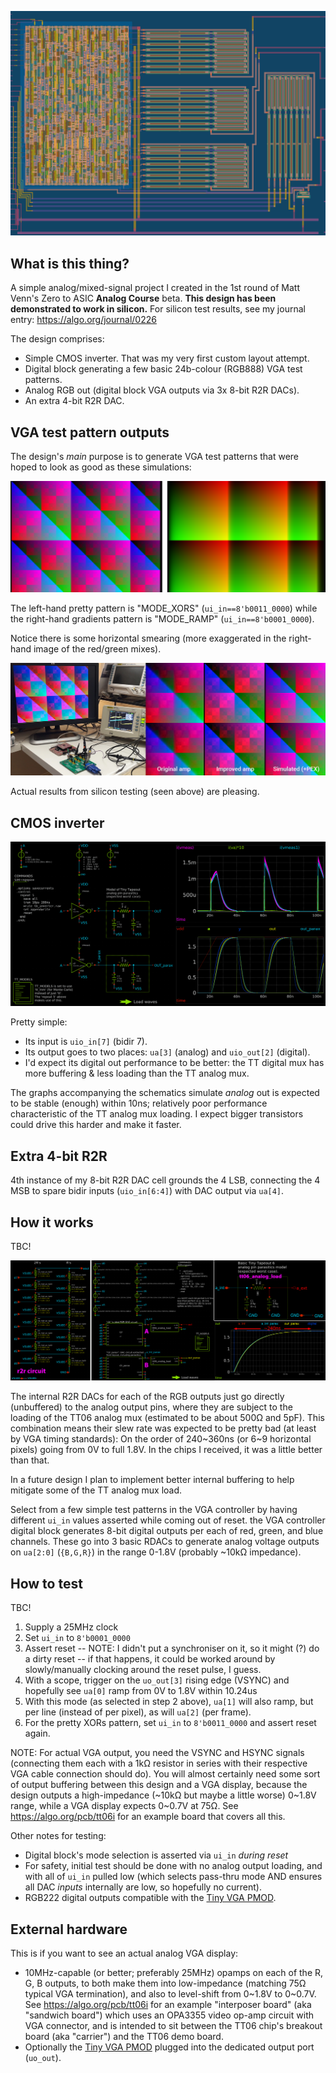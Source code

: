 <!---
You can also include images in this folder and reference them in the markdown. Each image must be less than
512 kb in size, and the combined size of all images must be less than 1 MB.

NOTE: I've used &#126; instead of actual `~` to avoid a mismatch between GFM and the PDF doc generation
(i.e. GFM sees this character as a strikethrough marker, but the PDF doc generation does not).
Note that `~` while commonly called a tilde is actually the "equivalency sign" (tilde is up high).
Ideally I would use &#x2053 ('swung dash') which is technically probably the correct symbol for
"approximate ranges" but this doesn't work in the PDF generator.
-->

![tt06-grab-bag GDS layout showing digital block, 4 DACs, and 1 inverter](./layout.png)

## What is this thing?

<!-- <img src="layout-portrait.png" style="float: right; margin-left: 1em;" width="40%" /> -->

A simple analog/mixed-signal project I created in the 1st round of Matt Venn's Zero to ASIC **Analog Course** beta. **This design has been demonstrated to work in silicon.** For silicon test results, see my journal entry: https://algo.org/journal/0226

The design comprises:

*   Simple CMOS inverter. That was my very first custom layout attempt.
*   Digital block generating a few basic 24b-colour (RGB888) VGA test patterns.
*   Analog RGB out (digital block VGA outputs via 3x 8-bit R2R DACs).
*   An extra 4-bit R2R DAC.


## VGA test pattern outputs

The design's *main* purpose is to generate VGA test patterns that were hoped to look as good as these simulations:

![Simulated VGA outputs, XOR pattern and RAMP pattern](./hhz-sim.png)

The left-hand pretty pattern is "MODE_XORS" (`ui_in==8'b0011_0000`) while the right-hand gradients pattern is "MODE_RAMP" (`ui_in==8'b0001_0000`).

Notice there is some horizontal smearing (more exaggerated in the right-hand image of the red/green mixes).

![Real silicon, working, driving a VGA monitor](./proto-for-docs.jpg)

Actual results from silicon testing (seen above) are pleasing.

## CMOS inverter

![Xschem simulation of my CMOS inverter](./inverter.png)

Pretty simple:

*   Its input is `uio_in[7]` (bidir 7).
*   Its output goes to two places: `ua[3]` (analog) and `uio_out[2]` (digital).
*   I'd expect its digital out performance to be better: the TT digital mux has more buffering & less loading than the TT analog mux.

The graphs accompanying the schematics simulate *analog* out is expected to be stable (enough) within 10ns; relatively poor performance characteristic of the TT analog mux loading. I expect bigger transistors could drive this harder and make it faster.


## Extra 4-bit R2R

4th instance of my 8-bit R2R DAC cell grounds the 4 LSB, connecting the 4 MSB to spare bidir inputs (`uio_in[6:4]`) with DAC output via `ua[4]`.


## How it works

TBC!

![Combined VGA DACs schematics](./0226-schematics.png)

The internal R2R DACs for each of the RGB outputs just go directly (unbuffered) to the analog output pins, where they are subject to the loading of the TT06 analog mux (estimated to be about 500&ohm; and 5pF). This combination means their slew rate was expected to be pretty bad (at least by VGA timing standards): On the order of 240&#126;360ns (or 6&#126;9 horizontal pixels) going from 0V to full 1.8V. In the chips I received, it was a little better than that.

In a future design I plan to implement better internal buffering to help mitigate some of the TT analog mux load.

Select from a few simple test patterns in the VGA controller by having different `ui_in` values asserted while coming out of reset. the VGA controller digital block generates 8-bit digital outputs per each of red, green, and blue channels. These go into 3 basic RDACs to generate analog voltage outputs on `ua[2:0]` (`{B,G,R}`) in the range 0-1.8V (probably &#126;10k&ohm; impedance).


## How to test

TBC!

1.  Supply a 25MHz clock
2.  Set `ui_in` to `8'b0001_0000`
3.  Assert reset -- NOTE: I didn't put a synchroniser on it, so it might (?) do a dirty reset -- if that happens, it could be worked around by slowly/manually clocking around the reset pulse, I guess.
4.  With a scope, trigger on the `uo_out[3]` rising edge (VSYNC) and hopefully see `ua[0]` ramp from 0V to 1.8V within 10.24us
5.  With this mode (as selected in step 2 above), `ua[1]` will also ramp, but per line (instead of per pixel), as will `ua[2]` (per frame).
6.  For the pretty XORs pattern, set `ui_in` to `8'b0011_0000` and assert reset again.

NOTE: For actual VGA output, you need the VSYNC and HSYNC signals (connecting them each with a 1k&ohm; resistor in series with their respective VGA cable connection should do). You will almost certainly need some sort of output buffering between this design and a VGA display, because the design outputs a high-impedance (&#126;10k&ohm; but maybe a little worse) 0&#126;1.8V range, while a VGA display expects 0&#126;0.7V at 75&ohm;. See https://algo.org/pcb/tt06i for an example board that covers all this.

Other notes for testing:

*   Digital block's mode selection is asserted via `ui_in` *during reset*
*   For safety, initial test should be done with no analog output loading, and with all of `ui_in` pulled low (which selects pass-thru mode AND ensures all DAC *inputs* internally are low, so hopefully no current).
*   RGB222 digital outputs compatible with the [Tiny VGA PMOD].


## External hardware

This is if you want to see an actual analog VGA display:

*   10MHz-capable (or better; preferably 25MHz) opamps on each of the R, G, B outputs, to both make them into low-impedance (matching 75&ohm; typical VGA termination), and also to level-shift from 0&#126;1.8V to 0&#126;0.7V. See https://algo.org/pcb/tt06i for an example "interposer board" (aka "sandwich board") which uses an OPA3355 video op-amp circuit with VGA connector, and is intended to sit between the TT06 chip's breakout board (aka "carrier") and the TT06 demo board.
*   Optionally the [Tiny VGA PMOD] plugged into the dedicated output port (`uo_out`).


[Tiny VGA PMOD]: https://github.com/mole99/tiny-vga
